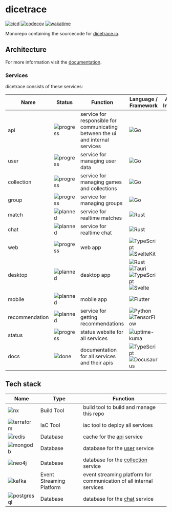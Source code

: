 # dicetrace

[![cicd](https://github.com/ngoldack/dicetrace/actions/workflows/cicd.yaml/badge.svg)](https://github.com/ngoldack/dicetrace/actions/workflows/cicd.yaml)
[![codecov](https://codecov.io/github/ngoldack/dicetrace/branch/main/graph/badge.svg?token=4IljTKeRUs)](https://codecov.io/github/ngoldack/dicetrace)
[![wakatime](https://wakatime.com/badge/github/ngoldack/dicetrace.svg)](https://wakatime.com/badge/github/ngoldack/dicetrace)

Monorepo containing the sourcecode for [dicetrace.io](https://dicetrace.io).

## Architecture

For more information visit the [documentation](https://docs.dicetrace.io/).

### Services

dicetrace consists of these services:

| Name           | Status                                                                                 | Function                                                                       | Language / Framework                                                                                                                                                                                                                        | Additional Information |
|----------------|----------------------------------------------------------------------------------------|--------------------------------------------------------------------------------|---------------------------------------------------------------------------------------------------------------------------------------------------------------------------------------------------------------------------------------------|------------------------|
| api            | ![progress](https://img.shields.io/badge/PROGRESS---?style=for-the-badge&color=yellow) | service for responsible for communicating between the ui and internal services | ![Go](https://img.shields.io/badge/go-00ADD8.svg?&style=for-the-badge&logo=go&logoColor=white)                                                                                                                                              |                        |
| user           | ![progress](https://img.shields.io/badge/PROGRESS---?style=for-the-badge&color=yellow) | service for managing user data                                                 | ![Go](https://img.shields.io/badge/go-00ADD8.svg?&style=for-the-badge&logo=go&logoColor=white)                                                                                                                                              |                        |
| collection     | ![progress](https://img.shields.io/badge/PROGRESS---?style=for-the-badge&color=yellow) | service for managing games and collections                                     | ![Go](https://img.shields.io/badge/go-00ADD8.svg?&style=for-the-badge&logo=go&logoColor=white)                                                                                                                                              |                        |
| group          | ![progress](https://img.shields.io/badge/PROGRESS---?style=for-the-badge&color=yellow) | service for managing groups                                                    | ![Go](https://img.shields.io/badge/go-00ADD8.svg?&style=for-the-badge&logo=go&logoColor=white)                                                                                                                                              |                        |
| match          | ![planned](https://img.shields.io/badge/PLANNED---?style=for-the-badge&color=red)      | service for realtime matches                                                   | ![Rust](https://img.shields.io/badge/rust-000000.svg?&style=for-the-badge&logo=rust&logoColor=white)                                                                                                                                              |                        |
| chat           | ![planned](https://img.shields.io/badge/PLANNED---?style=for-the-badge&color=red)      | service for realtime chat                                                      | ![Rust](https://img.shields.io/badge/rust-000000.svg?&style=for-the-badge&logo=rust&logoColor=white)                                                                                                                                                                                                                                           |                        |
| web            | ![progress](https://img.shields.io/badge/PROGRESS---?style=for-the-badge&color=yellow) | web app                                                                        | ![TypeScript](https://img.shields.io/badge/typescript-3178C6.svg?&style=for-the-badge&logo=typescript&logoColor=white)<br/>![SvelteKit](https://img.shields.io/badge/sveltekit-FF3E00.svg?&style=for-the-badge&logo=svelte&logoColor=white) |                        |
| desktop        | ![planned](https://img.shields.io/badge/PLANNED---?style=for-the-badge&color=red)      | desktop app                                                                    | ![Rust](https://img.shields.io/badge/rust-000000.svg?&style=for-the-badge&logo=rust&logoColor=white)<br />![Tauri](https://img.shields.io/badge/tauri-ffc131.svg?&style=for-the-badge&logo=tauri&logoColor=white)<br />![TypeScript](https://img.shields.io/badge/typescript-3178C6.svg?&style=for-the-badge&logo=typescript&logoColor=white)<br/>![Svelte](https://img.shields.io/badge/svelte-FF3E00.svg?&style=for-the-badge&logo=svelte&logoColor=white)                                                                                                                                                                                                                                           |
| mobile         | ![planned](https://img.shields.io/badge/PLANNED---?style=for-the-badge&color=red)      | mobile app                                                                     | ![Flutter](https://img.shields.io/badge/flutter-02569b.svg?&style=for-the-badge&logo=flutter&logoColor=white)                                                                                                                                                                                                                                           |                        |
| recommendation | ![planned](https://img.shields.io/badge/PLANNED---?style=for-the-badge&color=red)      | service for getting recommendations                                            | ![Python](https://img.shields.io/badge/python-3776ab.svg?&style=for-the-badge&logo=python&logoColor=white)<br />![TensorFlow](https://img.shields.io/badge/tensorflow-ff6f00.svg?&style=for-the-badge&logo=tensorflow&logoColor=white)                                                                                                                                                                                                                                           |                        |
| status         | ![progress](https://img.shields.io/badge/PROGRESS---?style=for-the-badge&color=yellow) | status website for all services                                                | ![uptime-kuma](https://img.shields.io/badge/uptime_kuma-5cdd8b.svg?&style=for-the-badge&logo=uptimekuma&logoColor=white)                                                                                                                    |                        |
| docs           | ![done](https://img.shields.io/badge/DONE---?style=for-the-badge&color=green)          | documentation for all services and their apis                                  | ![TypeScript](https://img.shields.io/badge/typescript-3178C6.svg?&style=for-the-badge&logo=typescript&logoColor=white)<br/>![Docusaurus](https://img.shields.io/badge/Docusaurus-3ecc5f.svg?&style=for-the-badge)                           |                        |

## Tech stack

| Name                                                                                                                | Type                     | Function                                                            |
|---------------------------------------------------------------------------------------------------------------------|--------------------------|---------------------------------------------------------------------|
| ![nx](https://img.shields.io/badge/nx-143055.svg?&style=for-the-badge&logo=nx&logoColor=white) | Build Tool               | build tool to build and manage this repo                            |
| ![terraform](https://img.shields.io/badge/terraform-7b42bc.svg?&style=for-the-badge&logo=terraform&logoColor=white) | IaC Tool                 | iac tool to deploy all services                                     |
| ![redis](https://img.shields.io/badge/redis-%23DD0031.svg?&style=for-the-badge&logo=redis&logoColor=white)          | Database                 | cache for the [api](#architecture#services) service                 |
| ![mongodb](https://img.shields.io/badge/MongoDB-4EA94B?style=for-the-badge&logo=mongodb&logoColor=white)            | Database                 | database for the [user]() service                                   |
| ![neo4j](https://img.shields.io/badge/Neo4j-018bff?style=for-the-badge&logo=neo4j&logoColor=white)                  | Database                 | database for the [collection]() service                             |
| ![kafka](https://img.shields.io/badge/Kafka-231F20?style=for-the-badge&logo=apachekafka&logoColor=white)            | Event Streaming Platform | event streaming platform for communication of all internal services |
| ![postgresql](https://img.shields.io/badge/postgresql-4169E1?style=for-the-badge&logo=postgresql&logoColor=white)   | Database                 | database for the [chat]() service                                   |
